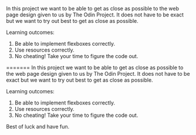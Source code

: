 
In this project we want to be able to get as close as possible to the web page design given to us by The Odin Project. 
It does not have to be exact but we want to try out best to get as close as possible.

Learning outcomes:
1. Be able to implement flexboxes correctly.
2. Use resources correctly.
3. No cheating! Take your time to figure the code out.

=======
In this project we want to be able to get as close as possible to the web page design given to us by The Odin Project. 
It does not have to be exact but we want to try out best to get as close as possible.

Learning outcomes:
1. Be able to implement flexboxes correctly.
2. Use resources correctly.
3. No cheating! Take your time to figure the code out.


Best of luck and have fun.

